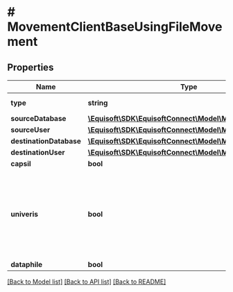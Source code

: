 # # MovementClientBaseUsingFileMovement

## Properties

Name | Type | Description | Notes
------------ | ------------- | ------------- | -------------
**type** | **string** |  | [default to 'CLIENTBASE_USING_FILE']
**sourceDatabase** | [**\Equisoft\SDK\EquisoftConnect\Model\MovementDatabase**](MovementDatabase.md) |  |
**sourceUser** | [**\Equisoft\SDK\EquisoftConnect\Model\MovementUser**](MovementUser.md) |  |
**destinationDatabase** | [**\Equisoft\SDK\EquisoftConnect\Model\MovementDatabase**](MovementDatabase.md) |  |
**destinationUser** | [**\Equisoft\SDK\EquisoftConnect\Model\MovementUser**](MovementUser.md) |  |
**capsil** | **bool** | Is Capsil. | [optional]
**univeris** | **bool** | Is Univeris. Deprecated: Univeris is not supported anymore and will be removed from future versions). | [optional]
**dataphile** | **bool** | Is Dataphile. | [optional]

[[Back to Model list]](../../README.md#models) [[Back to API list]](../../README.md#endpoints) [[Back to README]](../../README.md)
